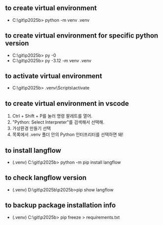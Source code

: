 ## to create virtual environment
- C:\git\p2025b> python -m venv .venv

## to create virtual environment for specific python version
- C:\git\p2025b> py -0
- C:\git\p2025b> py -3.12 -m venv .venv

## to activate virtual environment
- C:\git\p2025b> .venv\Scripts\activate

## to create virtual environment in vscode
1. Ctrl + Shift + P를 눌러 명령 팔레트를 열어.
2. "Python: Select Interpreter"를 검색해서 선택해.
3. 가상환경 만들기 선택
4. 목록에서 .venv 폴더 안의 Python 인터프리터를 선택하면 돼!

## to install langflow
- (.venv) C:\git\p2025b> python -m pip install langflow

## to check langflow version
- (.venv) D:\git\p2025b\p2025b>pip show langflow

## to backup package installation info
- (.venv) C:\git\p2025b> pip freeze > requirements.txt
